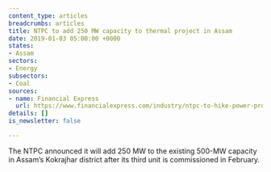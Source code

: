 ```yaml
---
content_type: articles
breadcrumbs: articles
title: NTPC to add 250 MW capacity to thermal project in Assam
date: 2019-01-03 05:00:00 +0000
states:
- Assam
sectors:
- Energy
subsectors:
- Coal
sources:
- name: Financial Express
  url: https://www.financialexpress.com/industry/ntpc-to-hike-power-production-in-assam-by-250-mw/1428593/
details: []
is_newsletter: false

---
```

The NTPC announced it will add 250 MW to the existing 500-MW capacity in Assam’s Kokrajhar district after its third unit is commissioned in February. 
